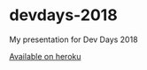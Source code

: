 # devdays-2018

My presentation for Dev Days 2018

[Available on heroku](https://still-tundra-31924.herokuapp.com/)
